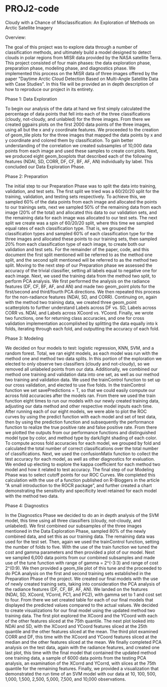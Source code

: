 # PROJ2-code
Cloudy with a Chance of Misclassification: An Exploration of Methods on Arctic Satellite Imagery

Overview:

The goal of this project was to explore data through a number of classification methods, and ultimately build a model designed to detect clouds in polar regions from MISR data provided by the NASA satellite Terra. This project consisted of four main phases: the data exploration phase, preparation phase, modeling phase, and diagnostics phase. We implemented this process on the MISR data of three images offered by the paper "Daytime Arctic Cloud Detection Based on Multi-Angle Satellite Data with Case Studies". In this file will be provided an in depth description of how to reproduce our project in its entirety. 

Phase 1: Data Exploration

To begin our analysis of the data at hand we first simply calculated the percentage of data points that fell into each of the three classifications (cloudy, not-cloudy, and unlabled) for the three images. From there we created ggpairs plots on the first 2000 data points of the three images, using all but the x and y coordinate features. We proceeded to the creation of geom_tile plots for the three images that mapped the data points by x and y coordinate and colored them by classification. To gain better understanding of the correlation we created subsamples of 10,000 data points from each image and used these samples to create corr.plots. Next, we produced eight geom_boxplots that described each of the following features (NDAI, SD, CORR, DF, CF, BF, AF, AN) individually by label. This concluded our Data Exploration Phase.

Phase 2: Preparation

The initial step to our Preparation Phase was to split the data into training, validation, and test sets. The first split we tried was a 60/20/20 split for the training, validation, and testing sets respectively. To achieve this, we sampled 60% of the data points from each image and allocated the points to our trainings sets, next we sampled 50% of the remaining data from each image (20% of the total) and allocated this data to our validation sets, and the remaining data for each image was allocated to our test sets. The next split we create was a spin of 60/20/20 split, where this time we sampled equal rates of each classification type. That is, we grouped the classification types and sampled 60% of each classification type for the three images and allocated these points to our training sets, then sampled 20% from each classification type of each image, to create both our validation and test sets. For the remainder of the paper, code, and this document the first split mentioned will be referred to as the method one split, and the second split mentioned will be referred to as the method two split. Moving to the next step of our Preparation phase we assessed the accuracy of the trivial classifier, setting all labels equal to negative one for each image. Next, we used the training data from the method two split, to perform PCA analysis. We first performed the analysis on the radiance features (DF, CF, BF, AF, and AN) and made two geom_point plots for the first/second and third/fourth PCA directions. We then repeated this process for the non-radiance features (NDAI, SD, and CORR). Continuing on, again with the method two training data, we created three geom_point scatterplots to further understand Labels across DF vs. SD, Labels across CORR vs. NDAI, and Labels across XCoord vs. YCoord. Finally, we wrote two functions, one for returning class accuracies, and one for cross validation implementation accomplished by splitting the data equally into k folds, iterating through each fold, and outputting the accuracy of each fold.  

Phase 3: Modeling

We decided on four models to test: logistic regression, KNN, SVM, and a random forest. Total, we ran eight models, as each model was run with the method one and method two data splits. In this portion of the exploration we elected to only observe two classifiers (cloudy and not-cloudy), so we removed all unlabeled points from our data. Additionally, we combined our method one training and validation data into one set, as well as our method two training and validation data. We used the trainControl function to set up our cross validation, and elected to use five folds. In the trainControl function we set savePredictions = T, so that we could easily compute our across fold accuracies after the models ran. From there we used the train function eight times to run our models with our newly created training data, adjusting our data method and other respective model inputs each time. After running each of our eight models, we were able to plot the ROC curves by using the predict function with each model and set of test data, then by using the prediction function and subsequently the performance function to realize the true positive rate and false positive rate. From there we plotted the outputs from our performance functions and distinguished model type by color, and method type by dark/light shading of each color. To compute across fold accuracies for each model, we grouped by fold and calculated the total number of correct classifications over the total number of classifications. Next, we used the confusionMatix function to collect the test accuracy for each model, as well as other diagnostics for evaluation. We ended up electing to explore the kappa coefficient for each method two model and how it related to test accuracy. The final step of our Modeling Phase was to select cutoff points for our ROC Curves. We completed this calculation with the use of a function published on R-Bloggers in the article “A small introduction to the ROCR package”, and further created a chart demonstrating the sensitivity and specificity level retained for each model with the method two data. 

Phase 4: Diagnostics

In the Diagnostics Phase we decided to do an in depth analysis of the SVM model, this time using all three classifiers (cloudy, not-cloudy, and unlabeled). We first combined our subsamples of the three images mentioned in the Data Exploration Phase, sampled 80% of the newly combined data, and set this as our training data. The remaining data was used for the test set. Then, again we used the trainControl function, setting the number of folds to five. With the use of the train function we tuned the cost and gamma parameters and then provided a plot of our model. Next we sampled 6,000 data points from our combined subsamples and made use of the tune function with range of gamma = 2^(-3:3) and range of cost 2^(0:9). We then provided a geom_tile plot of this tune and the proceeded to do PCA analysis on the first and second training sets established in the Preparation Phase of the project. We created our final models with the use of newly created training sets, taking into consideration the PCA analysis of the radiance features (DF, CF, BF, AF, AN). We landed on the features (NDAI, SD, XCoord, YCorrd, PC1, and PC2), with gamma set to 1 and cost set to four. From there we set created table for each of our final models that displayed the predicted values compared to the actual values. We decided to create visualizations for our final model using the updated method two training data. The first plot explored the XCoord and the YCoord with each of the other features sliced at the 75th quantile. The next plot looked into NDAI and SD, with the XCoord and YCoord features sliced at the 25th quantile and the other features sliced at the mean. The third plot examined CORR and DF, this time with the XCoord and YCoord features sliced at the median and the other features sliced at the mean. We finally completed PCA analysis on the test data, again with the radiance features, and created one last plot, this time with the final model that contained the updated method one training data, a sample of 6000 data points from the testing PCA analysis, an examination of the XCorrd and YCorrd, with slices at the 75th quantile for the remaining features. Finally, we provided a visualization that demonstrated the run time of an SVM model with our data at 10, 100, 500, 1,000, 1,500, 2,500, 5,000, 7,500, and 10,000 observations. 
